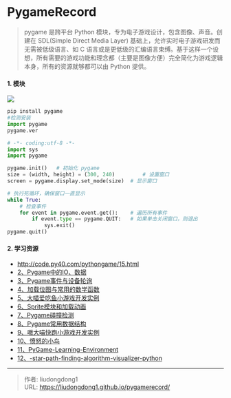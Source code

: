 # PygameRecord


> pygame 是跨平台 Python 模块，专为电子游戏设计，包含图像、声音。创建在 SDL(Simple Direct Media Layer) 基础上，允许实时电子游戏研发而无需被低级语言、如 C 语言或是更低级的汇编语言束缚。基于这样一个设想，所有需要的游戏功能和理念都（主要是图像方便）完全简化为游戏逻辑本身，所有的资源就够都可以由 Python 提供。

#### 1. 模块

![](https://gitee.com/github-25970295/blogpictureV2/raw/master/image-20210614153615072.png)

```python
pip install pygame
#检测安装
import pygame
pygame.ver
```

```python
# -*- coding:utf-8 -*-
import sys
import pygame

pygame.init()   # 初始化 pygame
size = (width, height) = (300, 240)         # 设置窗口
screen = pygame.display.set_mode(size)  # 显示窗口

# 执行死循环，确保窗口一直显示
while True:
    # 检查事件
    for event in pygame.event.get():    # 遍历所有事件
        if event.type == pygame.QUIT:   # 如果单击关闭窗口，则退出
            sys.exit()
pygame.quit()
```

#### 2. 学习资源

- http://code.py40.com/pythongame/15.html
- [2、Pygame中的IO、数据](http://code.py40.com/pythongame/17.html)
- [3、Pygame事件与设备轮询](http://code.py40.com/pythongame/19.html)
- [4、加载位图与常用的数学函数](http://code.py40.com/pythongame/21.html)
- [5、大喵爱吃鱼小游戏开发实例](http://code.py40.com/pythongame/23.html)
- [6、Sprite模块和加载动画](http://code.py40.com/pythongame/25.html)
- [7、Pygame碰撞检测](http://code.py40.com/pythongame/27.html)
- [8、Pygame常用数据结构](http://code.py40.com/pythongame/29.html)
- [9、嗷大喵快跑小游戏开发实例](http://code.py40.com/pythongame/31.html)
- [10、愤怒的小鸟](https://github.com/sourabhv/FlapPyBird/blob/master/flappy.py)
- [11、PyGame-Learning-Environment](https://github.com/ntasfi/PyGame-Learning-Environment)
- [12、-star-path-finding-algorithm-visualizer-python](https://github.com/sourhub226/A-star-path-finding-algorithm-visualizer-python)



---

> 作者: liudongdong1  
> URL: https://liudongdong1.github.io/pygamerecord/  

